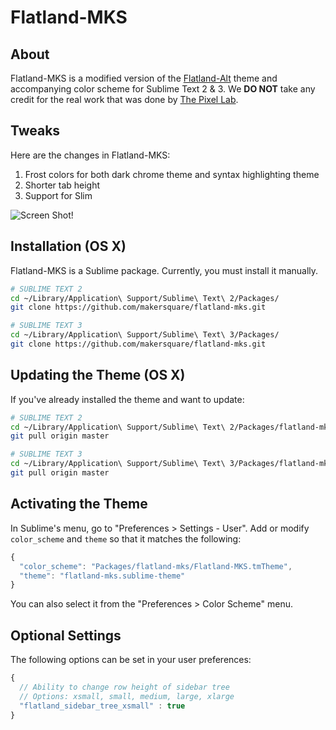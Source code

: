 # Flatland-MKS

## About

Flatland-MKS is a modified version of the [Flatland-Alt](https://github.com/jamiewilson/flatland-alt) theme and accompanying color scheme for Sublime Text 2 & 3. We **DO NOT** take any credit for the real work that was done by [The Pixel Lab](https://github.com/thinkpixellab).

## Tweaks

Here are the changes in Flatland-MKS:

1. Frost colors for both dark chrome theme and syntax highlighting theme
2. Shorter tab height
3. Support for Slim

![Screen Shot!](https://raw.github.com/makersquare/flatland-mks/master/screenshot.png)

## Installation (OS X)
Flatland-MKS is a Sublime package. Currently, you must install it manually.

```bash
# SUBLIME TEXT 2
cd ~/Library/Application\ Support/Sublime\ Text\ 2/Packages/
git clone https://github.com/makersquare/flatland-mks.git

# SUBLIME TEXT 3
cd ~/Library/Application\ Support/Sublime\ Text\ 3/Packages/
git clone https://github.com/makersquare/flatland-mks.git
```

## Updating the Theme (OS X)

If you've already installed the theme and want to update:

```bash
# SUBLIME TEXT 2
cd ~/Library/Application\ Support/Sublime\ Text\ 2/Packages/flatland-mks
git pull origin master

# SUBLIME TEXT 3
cd ~/Library/Application\ Support/Sublime\ Text\ 3/Packages/flatland-mks
git pull origin master
```

## Activating the Theme
In Sublime's menu, go to "Preferences > Settings - User". Add or modify `color_scheme` and `theme` so that it matches the following:

```javascript
{
  "color_scheme": "Packages/flatland-mks/Flatland-MKS.tmTheme",
  "theme": "flatland-mks.sublime-theme"
}
```

You can also select it from the "Preferences > Color Scheme" menu.

## Optional Settings
The following options can be set in your user preferences:

```javascript
{
  // Ability to change row height of sidebar tree
  // Options: xsmall, small, medium, large, xlarge
  "flatland_sidebar_tree_xsmall" : true
}
```
